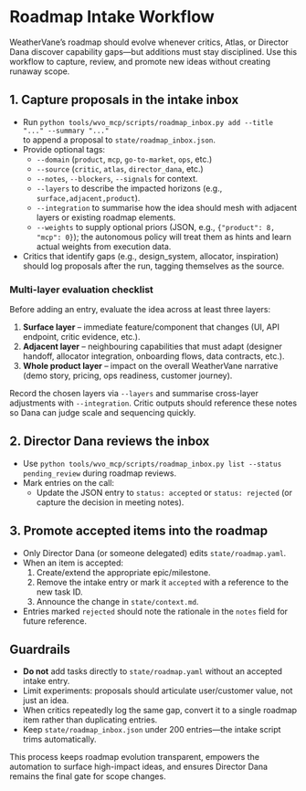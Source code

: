 # Roadmap Intake Workflow

WeatherVane’s roadmap should evolve whenever critics, Atlas, or Director Dana discover
capability gaps—but additions must stay disciplined. Use this workflow to capture,
review, and promote new ideas without creating runaway scope.

## 1. Capture proposals in the intake inbox

- Run `python tools/wvo_mcp/scripts/roadmap_inbox.py add --title "..." --summary "..."`  
  to append a proposal to `state/roadmap_inbox.json`.
- Provide optional tags:
  - `--domain` (`product`, `mcp`, `go-to-market`, `ops`, etc.)
  - `--source` (`critic`, `atlas`, `director_dana`, etc.)
  - `--notes`, `--blockers`, `--signals` for context.
  - `--layers` to describe the impacted horizons (e.g., `surface,adjacent,product`).
  - `--integration` to summarise how the idea should mesh with adjacent layers or existing roadmap elements.
  - `--weights` to supply optional priors (JSON, e.g., `{"product": 8, "mcp": 0}`); the autonomous policy will treat them as hints and learn actual weights from execution data.
- Critics that identify gaps (e.g., design_system, allocator, inspiration) should log
  proposals after the run, tagging themselves as the source.

### Multi-layer evaluation checklist

Before adding an entry, evaluate the idea across at least three layers:

1. **Surface layer** – immediate feature/component that changes (UI, API endpoint, critic evidence, etc.).
2. **Adjacent layer** – neighbouring capabilities that must adapt (designer handoff, allocator integration, onboarding flows, data contracts, etc.).
3. **Whole product layer** – impact on the overall WeatherVane narrative (demo story, pricing, ops readiness, customer journey).

Record the chosen layers via `--layers` and summarise cross-layer adjustments with `--integration`. Critic outputs should reference these notes so Dana can judge scale and sequencing quickly.

## 2. Director Dana reviews the inbox

- Use `python tools/wvo_mcp/scripts/roadmap_inbox.py list --status pending_review`
  during roadmap reviews.
- Mark entries on the call:
  - Update the JSON entry to `status: accepted` or `status: rejected`
    (or capture the decision in meeting notes).

## 3. Promote accepted items into the roadmap

- Only Director Dana (or someone delegated) edits `state/roadmap.yaml`.
- When an item is accepted:
  1. Create/extend the appropriate epic/milestone.
  2. Remove the intake entry or mark it `accepted` with a reference to the new task ID.
  3. Announce the change in `state/context.md`.
- Entries marked `rejected` should note the rationale in the `notes` field for future reference.

## Guardrails

- **Do not** add tasks directly to `state/roadmap.yaml` without an accepted intake entry.
- Limit experiments: proposals should articulate user/customer value, not just an idea.
- When critics repeatedly log the same gap, convert it to a single roadmap item rather
  than duplicating entries.
- Keep `state/roadmap_inbox.json` under 200 entries—the intake script trims automatically.

This process keeps roadmap evolution transparent, empowers the automation to surface
high-impact ideas, and ensures Director Dana remains the final gate for scope changes.
